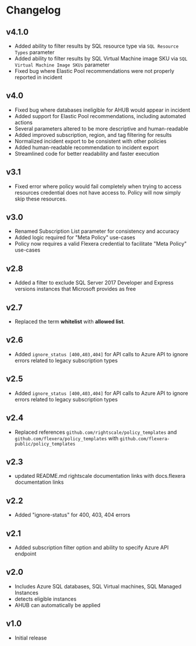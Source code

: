 # Changelog

## v4.1.0

- Added ability to filter results by SQL resource type via `SQL Resource Types` parameter
- Added ability to filter results by SQL Virtual Machine image SKU via `SQL Virtual Machine Image SKUs` parameter
- Fixed bug where Elastic Pool recommendations were not properly reported in incident

## v4.0

- Fixed bug where databases ineligible for AHUB would appear in incident
- Added support for Elastic Pool recommendations, including automated actions
- Several parameters altered to be more descriptive and human-readable
- Added improved subscription, region, and tag filtering for results
- Normalized incident export to be consistent with other policies
- Added human-readable recommendation to incident export
- Streamlined code for better readability and faster execution

## v3.1

- Fixed error where policy would fail completely when trying to access resources credential does not have access to. Policy will now simply skip these resources.

## v3.0

- Renamed Subscription List parameter for consistency and accuracy
- Added logic required for "Meta Policy" use-cases
- Policy now requires a valid Flexera credential to facilitate "Meta Policy" use-cases

## v2.8

- Added a filter to exclude SQL Server 2017 Developer and Express versions instances that Microsoft provides as free

## v2.7

- Replaced the term **whitelist** with **allowed list**.

## v2.6

- Added `ignore_status [400,403,404]` for API calls to Azure API to ignore errors related to legacy subscription types

## v2.5

- Added `ignore_status [400,403,404]` for API calls to Azure API to ignore errors related to legacy subscription types

## v2.4

- Replaced references `github.com/rightscale/policy_templates` and `github.com/flexera/policy_templates` with `github.com/flexera-public/policy_templates`

## v2.3

- updated README.md rightscale documentation links with docs.flexera documentation links

## v2.2

- Added "ignore-status" for 400, 403, 404 errors

## v2.1

- Added subscription filter option and ability to specify Azure API endpoint

## v2.0

- Includes Azure SQL databases, SQL Virtual machines, SQL Managed Instances
- detects eligible instances
- AHUB can automatically be applied

## v1.0

- Initial release
